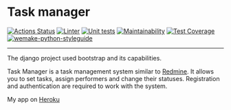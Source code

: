 # Task manager

[![Actions Status](https://github.com/DOBRO-228/python-project-lvl4/workflows/hexlet-check/badge.svg)](https://github.com/DOBRO-228/python-project-lvl4/actions)
[![Linter](https://github.com/DOBRO-228/python-project-lvl4/actions/workflows/linter.yml/badge.svg)](https://github.com/DOBRO-228/python-project-lvl4/actions/workflows/linter.yml)
[![Unit tests](https://github.com/DOBRO-228/python-project-lvl4/actions/workflows/unit_tests.yml/badge.svg)](https://github.com/DOBRO-228/python-project-lvl4/actions/workflows/unit_tests.yml)
[![Maintainability](https://api.codeclimate.com/v1/badges/ae6d8537adae37b7bd88/maintainability)](https://codeclimate.com/github/DOBRO-228/python-project-lvl4/maintainability)
[![Test Coverage](https://api.codeclimate.com/v1/badges/ae6d8537adae37b7bd88/test_coverage)](https://codeclimate.com/github/DOBRO-228/python-project-lvl4/test_coverage)
[![wemake-python-styleguide](https://img.shields.io/badge/style-wemake-000000.svg)](https://github.com/wemake-services/wemake-python-styleguide)

___________

The django project used bootstrap and its capabilities.

Task Manager is a task management system similar to [Redmine](http://www.redmine.org/). It allows you to set tasks, assign performers and change their statuses. Registration and authentication are required to work with the system.

My app on [Heroku](https://task-manager-228.herokuapp.com/)
